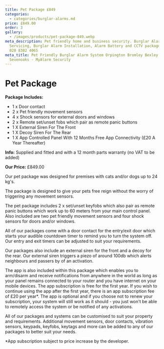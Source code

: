 ```yaml
---
title: Pet Package £849
categories:
  - categories/burglar-alarms.md
price: £849.00
order: 3
gallery:
  - /images/products/pet-package-849.webp
meta_description: Pet friendly home and business security. Burglar Alarm
  Servicing, Burglar Alarm Installation, Alarm Battery and CCTV packages. Call
  020 8302 4065
meta_title: Pet Friendly Burglar Alarm System Orpington Bromley Bexley Sidcup
  Sevenoaks - MyAlarm Security
---
```

# Pet Package

**Package Includes:**

- 1 x Door contact
- 2 x Pet friendly movement sensors
- 4 x Shock sensors for external doors and windows
- 2 x Remote set/unset fobs which pair as remote panic buttons
- 1 X External Siren For The Front
- 1 X Decoy Siren For The Rear
- 1 X App Controlled Panel With 12 Months Free App Connectivity (£20 A Year Thereafter)

**Info:** Supplied and fitted and with a 12 month parts warranty (no VAT to be added)

**Our Price:** £849.00


Our pet package was designed for premises with cats and/or dogs up to 24 kg\'s.

The package is designed to give your pets free reign without the worry of triggering any movement sensors.

The pet package includes 2 x set/unset keyfobs which also pair as remote panic buttons which work up to 60 meters from your main control panel. Also included are two pet friendly movement sensors and four shock sensors for doors and/or windows. 

All of our packages come with a door contact for the entry/exit door which starts your audible countdown timer to remind you to turn the system off. Our entry and exit timers can be adjusted to suit your requirements.

Our packages also include an external siren for the front and a decoy for the rear. Our external siren triggers a piezo of around 100db which alerts neighbours and passers by of an activation.

The app is also included within this package which enables you to arm/disarm and receive notifications from anywhere in the world as long as your panel remains connected to your router and you have internet on your mobile devices. The app subscription is free for the first year. If you wish to continue using the app after the first year, there is an app subscription fee of £20 per year*. The app is optional and if you choose not to renew your subscription, your system will still work as it should - you just won't be able to remotely access the system or be notified of any activations.

All of our packages and systems can be customised to suit your property and requirements. Additional movement sensors, door contacts, vibration sensors, keypads, keyfobs, keytags and more can be added to any of our packages to better suit your needs.

*App subscription subject to price increase by the developer.